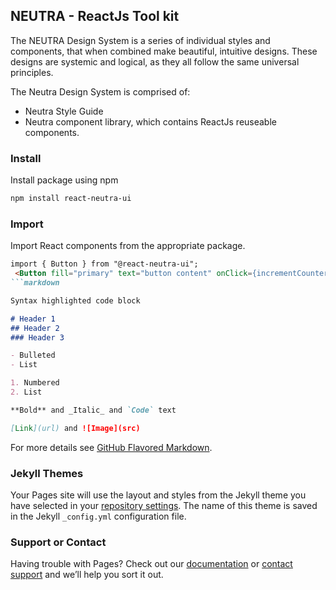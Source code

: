 ## NEUTRA - ReactJs Tool kit
The NEUTRA Design System is a series of individual styles and components, that when combined make beautiful, intuitive designs. These designs are systemic and logical, as they all follow the same universal principles.

The Neutra Design System is comprised of:
- Neutra Style Guide
- Neutra component library, which contains ReactJs reuseable components.

### Install
Install package using npm
```markdown
npm install react-neutra-ui
````

### Import
Import React components from the appropriate package.
```markdown
import { Button } from "@react-neutra-ui";
 <Button fill="primary" text="button content" onClick={incrementCounter} />````
```markdown

Syntax highlighted code block

# Header 1
## Header 2
### Header 3

- Bulleted
- List

1. Numbered
2. List

**Bold** and _Italic_ and `Code` text

[Link](url) and ![Image](src)
```

For more details see [GitHub Flavored Markdown](https://guides.github.com/features/mastering-markdown/).

### Jekyll Themes

Your Pages site will use the layout and styles from the Jekyll theme you have selected in your [repository settings](https://github.com/rehanalam/react-neutra-ui/settings). The name of this theme is saved in the Jekyll `_config.yml` configuration file.

### Support or Contact

Having trouble with Pages? Check out our [documentation](https://docs.github.com/categories/github-pages-basics/) or [contact support](https://github.com/contact) and we’ll help you sort it out.
